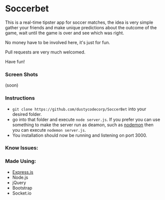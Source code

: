 # Soccerbet

This is a real-time tipster app for soccer matches, the idea is very simple gather your friends and make unique
predictions about the outcome of the game, wait until the game is over and see which was right. 

No money have to be involved here, it's just for fun.

Pull requests are very much welcomed.

Have fun!

### Screen Shots
(soon)

### Instructions
- ``git clone https://github.com/dustycodecorp/SoccerBet`` into your desired folder.
- go into that folder and execute ``node server.js``. If you prefer you can use something to make the server run as deamon, such as [nodemon](https://github.com/remy/nodemon) then you can execute ``nodemon server.js``.
- You installation should now be running and listening on port 3000.  

### Know Issues:

### Made Using:
  - [Express.js](http://expressjs.com/es/)
  - Node.js
  - jQuery
  - Bootstrap
  - Socket.io
